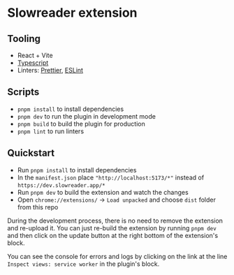 # Slowreader extension

## Tooling

- React + Vite
- [Typescript](https://github.com/hplush/slowreader/blob/main/tsconfig.json)
- Linters: [Prettier](https://github.com/hplush/slowreader/blob/main/.prettierrc), [ESLint](https://github.com/hplush/slowreader/blob/main/eslint.config.js)

## Scripts

- `pnpm install` to install dependencies
- `pnpm dev` to run the plugin in development mode
- `pnpm build` to build the plugin for production
- `pnpm lint` to run linters

## Quickstart

- Run `pnpm install` to install dependencies
- In the `manifest.json` place `"http://localhost:5173/*"` instead of `https://dev.slowreader.app/*`
- Run `pnpm dev` to build the extension and watch the changes
- Open `chrome://extensions/` -> `Load unpacked` and choose `dist` folder from this repo

During the development process, there is no need to remove the extension and re-upload it. You can just re-build the extension by running `pnpm dev` and then click on the update button at the right bottom of the extension's block.

You can see the console for errors and logs by clicking on the link at the line `Inspect views: service worker` in the plugin's block.
